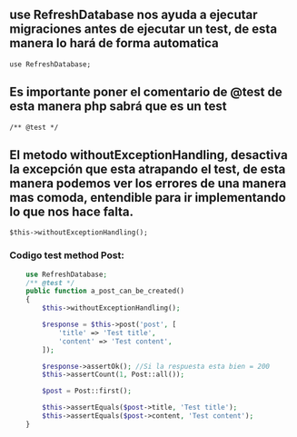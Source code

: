 ## use RefreshDatabase nos ayuda a ejecutar migraciones antes de ejecutar un test, de esta manera lo hará de forma automatica

`use RefreshDatabase;`

## Es importante poner el comentario de @test de esta manera php sabrá que es un test

`/** @test */`

## El metodo withoutExceptionHandling, desactiva la excepción que esta atrapando el test, de esta manera podemos ver los errores de una manera mas comoda, entendible para ir implementando lo que nos hace falta.

`$this->withoutExceptionHandling();`

### Codigo test method Post:

```php
    use RefreshDatabase;
    /** @test */
    public function a_post_can_be_created()
    {
        $this->withoutExceptionHandling();

        $response = $this->post('post', [
            'title' => 'Test title',
            'content' => 'Test content',
        ]);

        $response->assertOk(); //Si la respuesta esta bien = 200
        $this->assertCount(1, Post::all());

        $post = Post::first();

        $this->assertEquals($post->title, 'Test title');
        $this->assertEquals($post->content, 'Test content');
    }
```
